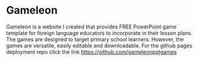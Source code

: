# Gameleon 
Gameleon is a website I created that provides FREE PowerPoint game template for foreign language educators to incorporate in their lesson plans. The games are designed to target primary school learners. However, the games are versatile, easily editable and downloadable.
For the github pages deployment repo click the link https://github.com/gameleonpptgames
